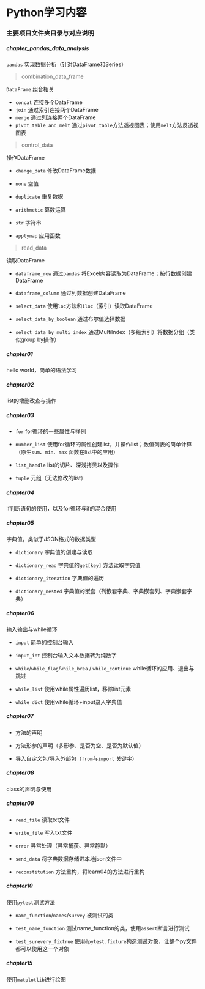 # Python学习内容

### 主要项目文件夹目录与对应说明

##### chapter_pandas_data_analysis

`pandas` 实现数据分析（针对DataFrame和Series）

> combination_data_frame

`DataFrame` 组合相关

- `concat` 连接多个DataFrame
- `join` 通过索引连接两个DataFrame
- `merge` 通过列连接两个DataFrame
- `pivot_table_and_melt` 通过`pivot_table`方法透视图表；使用`melt`方法反透视图表

> control_data

操作DataFrame

- `change_data` 修改DataFrame数据

- `none` 空值

- `duplicate` 重复数据

- `arithmetic` 算数运算

- `str` 字符串

- `applymap` 应用函数

> read_data

读取DataFrame

- `dataframe_row` 通过`pandas` 将Excel内容读取为DataFrame；按行数据创建DataFrame

- `dataframe_column` 通过列数据创建DataFrame

- `select_data` 使用`loc`方法和`iloc`（索引）读取DataFrame

- `select_data_by_boolean` 通过布尔值选择数据

- `select_data_by_multi_index` 通过MultiIndex（多级索引）将数据分组（类似group by操作）



##### chapter01

hello world，简单的语法学习

##### chapter02

list的增删改查与操作

##### chapter03

- `for` for循环的一些属性与样例

- `number_list` 使用for循环的属性创建list，并操作list；数值列表的简单计算（原生`sum`、`min`、`max` 函数在list中的应用）

- `list_handle` list的切片、深浅拷贝以及操作

- `tuple` 元组（无法修改的list）

##### chapter04

if判断语句的使用，以及for循环与if的混合使用

##### chapter05

字典值，类似于JSON格式的数据类型

- `dictionary` 字典值的创建与读取

- `dictionary_read` 字典值的`get[key]` 方法读取字典值

- `dictionary_iteration` 字典值的遍历

- `dictionary_nested` 字典值的嵌套（列嵌套字典、字典嵌套列、字典嵌套字典）

##### chapter06

输入输出与while循环

- `input` 简单的控制台输入

- `input_int` 控制台输入文本数据转为纯数字

- `while`/`while_flag`/`while_brea` / `while_continue` while循环的应用、退出与跳过

- `while_list` 使用while属性遍历list，移除list元素

- `while_dict` 使用while循环+input录入字典值

##### chapter07

- 方法的声明

- 方法形参的声明（多形参、是否为空、是否为默认值）

- 导入自定义包/导入外部包（`from`与`import` 关键字）

##### chapter08

class的声明与使用

##### chapter09

- `read_file` 读取txt文件

- `write_file` 写入txt文件

- `error` 异常处理（异常捕获、异常静默）

- `send_data` 将字典数据存储进本地json文件中

- `reconstitution` 方法重构，将learn04的方法进行重构

##### chapter10

使用`pytest`测试方法

- `name_function`/`names`/`survey` 被测试的类

- `test_name_function` 测试name_function的类，使用`assert`断言进行测试

- `test_surevery_fixtrue` 使用`@pytest.fixture`构造测试对象，让整个py文件都可以使用这一个对象

##### chapter15

使用`matplotlib`进行绘图
